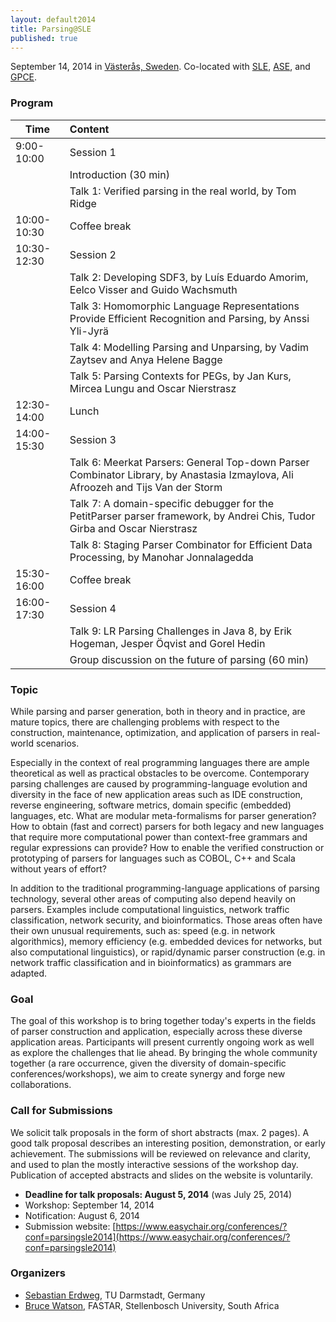 ```yaml
---
layout: default2014
title: Parsing@SLE
published: true
---
```


September 14, 2014 in [Västerås, Sweden](http://goo.gl/maps/W2COv).
Co-located with [SLE](http://www.sleconf.org/2014/), [ASE](http://ase2014.org/), and [GPCE](http://gpce.org).

### Program

Time       | Content
-----------|:------------------------------------------
9:00-10:00 | Session 1
	   | Introduction (30 min)
	   | Talk 1: Verified parsing in the real world, by Tom Ridge
10:00-10:30 | Coffee break
10:30-12:30 | Session 2
	    | Talk 2: Developing SDF3, by Luís Eduardo Amorim, Eelco Visser and Guido Wachsmuth
	    | Talk 3: Homomorphic Language Representations Provide Efficient Recognition and Parsing, by Anssi Yli-Jyrä
	    | Talk 4: Modelling Parsing and Unparsing, by Vadim Zaytsev and Anya Helene Bagge
	    | Talk 5: Parsing Contexts for PEGs, by Jan Kurs, Mircea Lungu and Oscar Nierstrasz
12:30-14:00 | Lunch
14:00-15:30 | Session 3
	    | Talk 6: Meerkat Parsers: General Top-down Parser Combinator Library, by Anastasia Izmaylova, Ali Afroozeh and Tijs Van der Storm
	    | Talk 7: A domain-specific debugger for the PetitParser parser framework, by Andrei Chis, Tudor Girba and Oscar Nierstrasz
	    | Talk 8: Staging Parser Combinator for Efficient Data Processing, by Manohar Jonnalagedda 
15:30-16:00 | Coffee break
16:00-17:30 | Session 4
	    | Talk 9: LR Parsing Challenges in Java 8, by Erik Hogeman, Jesper Öqvist and Gorel Hedin
	    | Group discussion on the future of parsing (60 min)


### Topic

While parsing and parser generation, both in theory and in practice, are mature topics, there are challenging problems with respect to the construction, maintenance, optimization, and application of parsers in real-world scenarios.

Especially in the context of real programming languages there are ample theoretical as well as practical obstacles to be overcome. Contemporary parsing challenges are caused by programming-language evolution and diversity in the face of new application areas such as IDE construction, reverse engineering, software metrics, domain specific (embedded) languages, etc. What are modular meta-formalisms for parser generation? How to obtain (fast and correct) parsers for both legacy and new languages that require more computational power than context-free grammars and regular expressions can provide? How to enable the verified construction or prototyping of parsers for languages such as COBOL, C++ and Scala without years of effort?

In addition to the traditional programming-language applications of parsing technology, several other areas of computing also depend heavily on parsers. Examples include computational linguistics, network traffic classification, network security, and bioinformatics. Those areas often have their own unusual requirements, such as: speed (e.g. in network algorithmics), memory efficiency (e.g. embedded devices for networks, but also computational linguistics), or rapid/dynamic parser construction (e.g. in network traffic classification and in bioinformatics) as grammars are adapted.


### Goal

The goal of this workshop is to bring together today's experts in the fields of parser construction and application, especially across these diverse application areas. Participants will present currently ongoing work as well as explore the challenges that lie ahead. By bringing the whole community together (a rare occurrence, given the diversity of domain-specific conferences/workshops), we aim to create synergy and forge new collaborations.

### Call for Submissions

We solicit talk proposals in the form of short abstracts (max. 2 pages). A good talk proposal describes an interesting position, demonstration, or early achievement. The submissions will be reviewed on relevance and clarity, and used to plan the mostly interactive sessions of the workshop day. Publication of accepted abstracts and slides on the website is voluntarily.

* **Deadline for talk proposals: August 5, 2014** (was July 25, 2014)
* Workshop: September 14, 2014
* Notification: August 6, 2014
* Submission website: [https://www.easychair.org/conferences/?conf=parsingsle2014](https://www.easychair.org/conferences/?conf=parsingsle2014)

### Organizers

* [Sebastian Erdweg](http://erdweg.org), TU Darmstadt, Germany
* [Bruce Watson](http://www.bruce-watson.com), FASTAR, Stellenbosch University, South Africa
